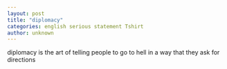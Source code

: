 ```yaml
---
layout: post
title: "diplomacy"
categories: english serious statement Tshirt
author: unknown
---
```


diplomacy is the art of telling people to go to hell in a way that they ask for directions
